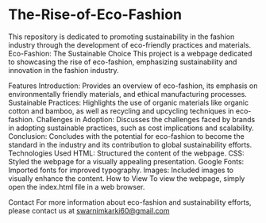 # The-Rise-of-Eco-Fashion
This repository is dedicated to promoting sustainability in the fashion industry through the development of eco-friendly practices and materials. 
Eco-Fashion: The Sustainable Choice
This project is a webpage dedicated to showcasing the rise of eco-fashion, emphasizing sustainability and innovation in the fashion industry.

Features
Introduction: Provides an overview of eco-fashion, its emphasis on environmentally friendly materials, and ethical manufacturing processes.
Sustainable Practices: Highlights the use of organic materials like organic cotton and bamboo, as well as recycling and upcycling techniques in eco-fashion.
Challenges in Adoption: Discusses the challenges faced by brands in adopting sustainable practices, such as cost implications and scalability.
Conclusion: Concludes with the potential for eco-fashion to become the standard in the industry and its contribution to global sustainability efforts.
Technologies Used
HTML: Structured the content of the webpage.
CSS: Styled the webpage for a visually appealing presentation.
Google Fonts: Imported fonts for improved typography.
Images: Included images to visually enhance the content.
How to View
To view the webpage, simply open the index.html file in a web browser.

Contact
For more information about eco-fashion and sustainability efforts, please contact us at swarnimkarki60@gmail.com

